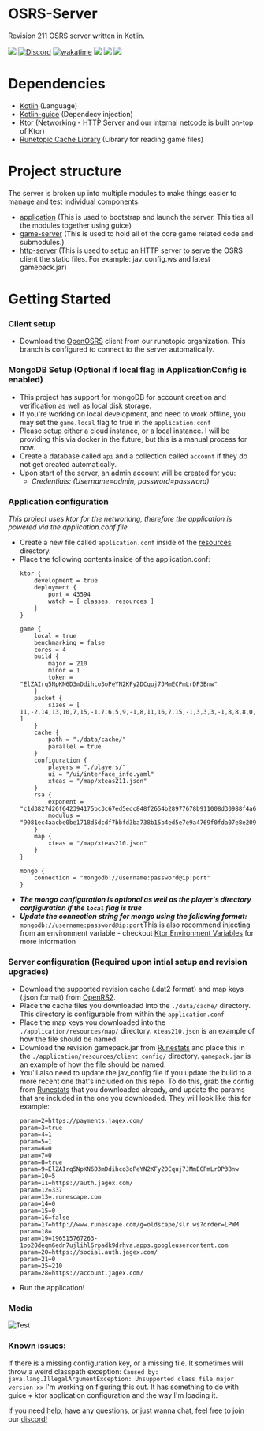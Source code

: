 # OSRS-Server

Revision 211 OSRS server written in Kotlin.

<a href="#"><img src="https://img.shields.io/badge/Build:%20-211-blue.svg"/></a>
[![Discord](https://img.shields.io/discord/212385463418355713?color=%237289DA&logo=Discord&logoColor=%237289DA)](https://discord.gg/3scgBkrfMG)
[![wakatime](https://wakatime.com/badge/user/00b793fe-9bcc-4e7a-88c2-7c1879c548ce/project/ed70e7ef-2223-4791-91ae-3c27fa5f8c89.svg)](https://wakatime.com/badge/user/00b793fe-9bcc-4e7a-88c2-7c1879c548ce/project/ed70e7ef-2223-4791-91ae-3c27fa5f8c89)
<a href="#"><img src="https://img.shields.io/badge/Powered%20by-Kotlin%201.8.0-blue.svg"/></a>
![](https://tokei.rs/b1/github/tyler27/osrs-server)
![](https://tokei.rs/b1/github/tyler27/osrs-server?category=files)

# Dependencies
- [Kotlin](https://kotlinlang.org/docs/home.html) (Language)
- [Kotlin-guice](https://github.com/misfitlabsdev/kotlin-guice) (Dependecy injection)
- [Ktor](https://ktor.io/) (Networking - HTTP Server and our internal netcode is built on-top of Ktor)
- [Runetopic Cache Library](https://github.com/runetopic/cache-lib) (Library for reading game files)

# Project structure

The server is broken up into multiple modules to make things easier to manage and test individual components.

- [application](/application) (This is used to bootstrap and launch the server. This ties all the modules together using guice)
- [game-server](/game-server) (This is used to hold all of the core game related code and submodules.)
- [http-server](/http-server) (This is used to setup an HTTP server to serve the OSRS client the static files. For example: jav_config.ws and latest gamepack.jar)

# Getting Started

### Client setup

- Download the [OpenOSRS](https://github.com/runetopic/openosrs/tree/localhost) client from our runetopic organization. This branch is configured to connect to the server  automatically.

### MongoDB Setup (Optional if local flag in ApplicationConfig is enabled)
- This project has support for mongoDB for account creation and verification as well as local disk storage. 
- If you're working on local development, and need to work offline, you may set the ```game.local``` flag to true in the ```application.conf``` 
- Please setup either a cloud instance, or a local instance. I will be providing this via docker in the future, but this is a manual process for now.
- Create a database called ```api``` and a collection called ```account``` if they do not get created automatically.
- Upon start of the server, an admin account will be created for you:
  - *Credentials: (Username=admin, password=password)*

### Application configuration
_This project uses ktor for the networking, therefore the application is powered via the application.conf file._
- Create a new file called ```application.conf``` inside of the [resources](./application/src/main/resources/) directory.
- Place the following contents inside of the application.conf:
  ```
  ktor {
      development = true
      deployment {
          port = 43594
          watch = [ classes, resources ]
      }
  }

  game {
      local = true
      benchmarking = false
      cores = 4
      build {
          major = 210
          minor = 1
          token = "ElZAIrq5NpKN6D3mDdihco3oPeYN2KFy2DCquj7JMmECPmLrDP3Bnw"
      }
      packet {
          sizes = [ 11,-2,14,13,10,7,15,-1,7,6,5,9,-1,8,11,16,7,15,-1,3,3,3,-1,8,8,8,0,8,-1,8,4,-1,8,7,3,11,7,-1,3,3,-1,3,-1,-1,3,15,8,3,8,2,-1,8,-2,7,8,3,8,8,6,7,2,4,9,-1,8,4,-1,8,-2,8,7,-1,7,3,-1,0,7,0,-1,2,4,8,0,11,16,6,8,3,1,7,3,8,-1,0,-1,-1,-1,8,-1,2,3,-1,4,-1,2,15,16,22 ]
      }
      cache {
          path = "./data/cache/"
          parallel = true
      }
      configuration {
          players = "./players/" 
          ui = "/ui/interface_info.yaml"
          xteas = "/map/xteas211.json"
      }
      rsa {
          exponent = "c1d3827d26f642394175bc3c67ed5edc848f2654b28977678b911008d30988f4a6425e0af3cf8dc27d6d4c986726f9a99308d5ad21cdd72e07782bdd82fddc74fab02d5650848b8867b72728a42eec96f85f1682e515cc0881932d80dc9d4e2664e3d4983b295b2cd8cd62871db459178d194c6ada9e4faf9ac49af0cb28a89"
          modulus = "9081ec4aacbe0be1718d5dcdf7bbfd3ba738b15b4ed5e7e9a4769f0fda07e8e2094b08553ae1b78c794a1e064d29613f80495e303fbaa4f056f77b8b162a96616b2ca50dcd1a76bee4ba9fb67c4b7cd463da1f8c610f9a2e108efd5a571a958c78c4e4a5bfb40ee9bd2d99ae56f7ba18574b5a71d037ad538aee992bbee56375"
      }
      map {
          xteas = "/map/xteas210.json"
      }
  }
  
  mongo {
      connection = "mongodb://username:password@ip:port"
  }
  ```
- _**The mongo configuration is optional as well as the player's directory configuration  if the ```local``` flag is true**_
- **_Update the connection string for mongo using the following format:_** ```mongodb://username:password@ip:port```This is also recommend injecting from an environment variable - checkout [Ktor Environment Variables](https://ktor.io/docs/configuration-file.html#environment-variables) for more information

### Server configuration (Required upon intial setup and revision upgrades)
- Download the supported revision cache (.dat2 format) and map keys (.json format) from [OpenRS2](https://archive.openrs2.org/caches).
- Place the cache files you downloaded into the ``./data/cache/`` directory. This directory is configurable from within the ```application.conf```
- Place the map keys you downloaded into the ``./application/resources/map/`` directory. ``xteas210.json`` is an example of how the file should be named.
- Download the revision gamepack.jar from [Runestats](https://archive.runestats.com/osrs/) and place this in the ``./application/resources/client_config/`` directory. ``gamepack.jar`` is an example of how the file should be named.
- You'll also need to update the jav_config file if you update the build to a more recent one that's included on this repo. To do this, grab the config from  [Runestats](https://archive.runestats.com/osrs/) that you downloaded already, and update the params that are included in the one you downloaded. They will look like this for example:
  ```
  param=2=https://payments.jagex.com/
  param=3=true
  param=4=1
  param=5=1
  param=6=0
  param=7=0
  param=8=true
  param=9=ElZAIrq5NpKN6D3mDdihco3oPeYN2KFy2DCquj7JMmECPmLrDP3Bnw
  param=10=5
  param=11=https://auth.jagex.com/
  param=12=337
  param=13=.runescape.com
  param=14=0
  param=15=0
  param=16=false
  param=17=http://www.runescape.com/g=oldscape/slr.ws?order=LPWM
  param=18=
  param=19=196515767263-1oo20deqm6edn7ujlihl6rpadk9drhva.apps.googleusercontent.com
  param=20=https://social.auth.jagex.com/
  param=21=0
  param=25=210
  param=28=https://account.jagex.com/
  ```
- Run the application!

### Media
![Test](https://i.gyazo.com/a2e43f3143a2a7f67fc2d22a84d2000c.jpg)

### Known issues:

If there is a missing configuration key, or a missing file. It sometimes will throw a weird classpath exception: ```Caused by: java.lang.IllegalArgumentException: Unsupported class file major version xx``` I'm working on figuring this out. It has something to do with guice + ktor application configuration and the way I'm loading it.

If you need help, have any questions, or just wanna chat, feel free to join our [discord!](https://discord.gg/3scgBkrfMG)
